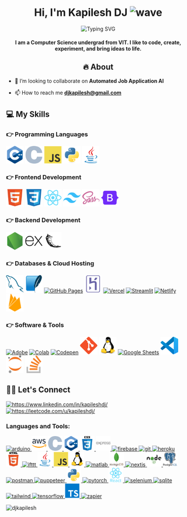 <h1 align="center">
  Hi, I'm Kapilesh DJ 
  <img src="https://raw.githubusercontent.com/MartinHeinz/MartinHeinz/master/wave.gif" width="30px" alt="wave">
</h1>

<p align="center">
  <img src="https://readme-typing-svg.herokuapp.com?font=Fira+Code&size=20&pause=1000&color=FFA500&center=true&width=500&lines=CSE+Graduate;Web+Development;AI+%26+Automation+Enthusiast;Building+Automated+Job+Application+AI" alt="Typing SVG" />
</p>

<h4 align="center">
  I am a Computer Science undergrad from VIT. I like to code, create, experiment, and bring ideas to life.
</h4>

<h2 align = "center"> 🔥 About </h2>

- 👯 I’m looking to collaborate on **Automated Job Application AI**

- 📫 How to reach me **djkapilesh@gmail.com**

## 💻 My Skills

### 👉 Programming Languages
[<img src="https://raw.githubusercontent.com/devicons/devicon/master/icons/cplusplus/cplusplus-original.svg" alt="C++" width="48" height="48">](https://www.cplusplus.com/)
[<img src="https://raw.githubusercontent.com/devicons/devicon/master/icons/c/c-original.svg" alt="C" width="48" height="48">](https://www.cprogramming.com/)
[<img src="https://raw.githubusercontent.com/devicons/devicon/master/icons/javascript/javascript-original.svg" alt="JavaScript" width="48" height="48">](https://developer.mozilla.org/en-US/docs/Web/JavaScript)
[<img src="https://raw.githubusercontent.com/devicons/devicon/master/icons/python/python-original.svg" alt="Python" width="48" height="48">](https://www.python.org/)
[<img src="https://raw.githubusercontent.com/devicons/devicon/master/icons/java/java-original.svg" alt="Java" width="48" height="48">](https://www.java.com/)

### 👉 Frontend Development
[<img src="https://raw.githubusercontent.com/devicons/devicon/master/icons/html5/html5-original.svg" alt="HTML5" width="48" height="48">](https://developer.mozilla.org/en-US/docs/Web/HTML)
[<img src="https://raw.githubusercontent.com/devicons/devicon/master/icons/css3/css3-original.svg" alt="CSS3" width="48" height="48">](https://developer.mozilla.org/en-US/docs/Web/CSS)
[<img src="https://raw.githubusercontent.com/devicons/devicon/master/icons/react/react-original.svg" alt="React" width="48" height="48">](https://reactjs.org/)
[<img src="https://raw.githubusercontent.com/devicons/devicon/master/icons/tailwindcss/tailwindcss-plain.svg" alt="Tailwind CSS" width="48" height="48">](https://tailwindcss.com/)
[<img src="https://raw.githubusercontent.com/devicons/devicon/master/icons/sass/sass-original.svg" alt="Sass" width="48" height="48">](https://sass-lang.com/)
[<img src="https://raw.githubusercontent.com/devicons/devicon/master/icons/bootstrap/bootstrap-plain.svg" alt="Bootstrap" width="48" height="48">](https://getbootstrap.com/)

### 👉 Backend Development
[<img src="https://raw.githubusercontent.com/devicons/devicon/master/icons/nodejs/nodejs-original.svg" alt="Node.js" width="48" height="48">](https://nodejs.org/)
[<img src="https://raw.githubusercontent.com/devicons/devicon/master/icons/express/express-original.svg" alt="Express.js" width="48" height="48">](https://expressjs.com/)
[<img src="https://raw.githubusercontent.com/devicons/devicon/master/icons/flask/flask-original.svg" alt="Flask" width="48" height="48">](https://flask.palletsprojects.com/)

### 👉 Databases & Cloud Hosting
[<img src="https://raw.githubusercontent.com/devicons/devicon/master/icons/mysql/mysql-original.svg" alt="MySQL" width="48" height="48">](https://www.mysql.com/)
[<img src="https://raw.githubusercontent.com/devicons/devicon/master/icons/sqlite/sqlite-original.svg" alt="SQLite" width="48" height="48">](https://www.sqlite.org/)
[<img src="https://www.vectorlogo.zone/logos/github_pages/github_pages-icon.svg" alt="GitHub Pages" width="48" height="48">](https://pages.github.com/)
[<img src="https://raw.githubusercontent.com/devicons/devicon/master/icons/heroku/heroku-original.svg" alt="Heroku" width="48" height="48">](https://www.heroku.com/)
[<img src="https://seeklogo.com/images/V/vercel-logo-8EDE6F80D0-seeklogo.com.png" alt="Vercel" width="48" height="48">](https://vercel.com/)
[<img src="https://seeklogo.com/images/S/streamlit-logo-29D9E9F7FA-seeklogo.com.png" alt="Streamlit" width="48" height="48">](https://streamlit.io/)
[<img src="https://seeklogo.com/images/N/netlify-logo-0F3C2E67AC-seeklogo.com.png" alt="Netlify" width="48" height="48">](https://www.netlify.com/)
[<img src="https://raw.githubusercontent.com/devicons/devicon/master/icons/firebase/firebase-plain.svg" alt="Firebase" width="48" height="48">](https://firebase.google.com/)

### 👉 Software & Tools
[<img src="https://seeklogo.com/images/A/adobe-logo-CA9A37C225-seeklogo.com.png" alt="Adobe" width="48" height="48">](https://www.adobe.com/)
[<img src="https://seeklogo.com/images/G/google-colab-logo-8742DBD3F4-seeklogo.com.png" alt="Colab" width="48" height="48">](https://colab.research.google.com/)
[<img src="https://seeklogo.com/images/C/codepen-logo-94E1D3C2B6-seeklogo.com.png" alt="Codepen" width="48" height="48">](https://codepen.io/)
[<img src="https://raw.githubusercontent.com/devicons/devicon/master/icons/git/git-original.svg" alt="Git" width="48" height="48">](https://git-scm.com/)
[<img src="https://raw.githubusercontent.com/devicons/devicon/master/icons/linux/linux-original.svg" alt="Linux" width="48" height="48">](https://www.kernel.org/)
[<img src="https://seeklogo.com/images/G/google-sheets-icon-logo-44252B2F13-seeklogo.com.png" alt="Google Sheets" width="48" height="48">](https://www.google.com/sheets/about/)
[<img src="https://raw.githubusercontent.com/devicons/devicon/master/icons/vscode/vscode-original.svg" alt="VS Code" width="48" height="48">](https://code.visualstudio.com/)
[<img src="https://raw.githubusercontent.com/devicons/devicon/master/icons/jupyter/jupyter-original.svg" alt="Jupyter" width="48" height="48">](https://jupyter.org/)
[<img src="https://raw.githubusercontent.com/devicons/devicon/master/icons/stackoverflow/stackoverflow-original.svg" alt="Stack Overflow" width="48" height="48">](https://stackoverflow.com/)


<h2 align="left">🙋‍♂️ Let's Connect</h2>
<p align="left">
<a href="https://linkedin.com/in/https://www.linkedin.com/in/kapileshdj/" target="blank"><img align="center" src="https://raw.githubusercontent.com/rahuldkjain/github-profile-readme-generator/master/src/images/icons/Social/linked-in-alt.svg" alt="https://www.linkedin.com/in/kapileshdj/" height="30" width="40" /></a>
<a href="https://www.leetcode.com/https://leetcode.com/u/kapileshdj/" target="blank"><img align="center" src="https://raw.githubusercontent.com/rahuldkjain/github-profile-readme-generator/master/src/images/icons/Social/leet-code.svg" alt="https://leetcode.com/u/kapileshdj/" height="30" width="40" /></a>
</p>

<h3 align="left">Languages and Tools:</h3>
<p align="left"> <a href="https://www.arduino.cc/" target="_blank" rel="noreferrer"> <img src="https://cdn.worldvectorlogo.com/logos/arduino-1.svg" alt="arduino" width="40" height="40"/> </a> <a href="https://aws.amazon.com" target="_blank" rel="noreferrer"> <img src="https://raw.githubusercontent.com/devicons/devicon/master/icons/amazonwebservices/amazonwebservices-original-wordmark.svg" alt="aws" width="40" height="40"/> </a> <a href="https://www.cprogramming.com/" target="_blank" rel="noreferrer"> <img src="https://raw.githubusercontent.com/devicons/devicon/master/icons/c/c-original.svg" alt="c" width="40" height="40"/> </a> <a href="https://www.w3schools.com/cpp/" target="_blank" rel="noreferrer"> <img src="https://raw.githubusercontent.com/devicons/devicon/master/icons/cplusplus/cplusplus-original.svg" alt="cplusplus" width="40" height="40"/> </a> <a href="https://www.w3schools.com/css/" target="_blank" rel="noreferrer"> <img src="https://raw.githubusercontent.com/devicons/devicon/master/icons/css3/css3-original-wordmark.svg" alt="css3" width="40" height="40"/> </a> <a href="https://expressjs.com" target="_blank" rel="noreferrer"> <img src="https://raw.githubusercontent.com/devicons/devicon/master/icons/express/express-original-wordmark.svg" alt="express" width="40" height="40"/> </a> <a href="https://firebase.google.com/" target="_blank" rel="noreferrer"> <img src="https://www.vectorlogo.zone/logos/firebase/firebase-icon.svg" alt="firebase" width="40" height="40"/> </a> <a href="https://git-scm.com/" target="_blank" rel="noreferrer"> <img src="https://www.vectorlogo.zone/logos/git-scm/git-scm-icon.svg" alt="git" width="40" height="40"/> </a> <a href="https://heroku.com" target="_blank" rel="noreferrer"> <img src="https://www.vectorlogo.zone/logos/heroku/heroku-icon.svg" alt="heroku" width="40" height="40"/> </a> <a href="https://www.w3.org/html/" target="_blank" rel="noreferrer"> <img src="https://raw.githubusercontent.com/devicons/devicon/master/icons/html5/html5-original-wordmark.svg" alt="html5" width="40" height="40"/> </a> <a href="https://ifttt.com/" target="_blank" rel="noreferrer"> <img src="https://www.vectorlogo.zone/logos/ifttt/ifttt-ar21.svg" alt="ifttt" width="40" height="40"/> </a> <a href="https://www.java.com" target="_blank" rel="noreferrer"> <img src="https://raw.githubusercontent.com/devicons/devicon/master/icons/java/java-original.svg" alt="java" width="40" height="40"/> </a> <a href="https://developer.mozilla.org/en-US/docs/Web/JavaScript" target="_blank" rel="noreferrer"> <img src="https://raw.githubusercontent.com/devicons/devicon/master/icons/javascript/javascript-original.svg" alt="javascript" width="40" height="40"/> </a> <a href="https://www.linux.org/" target="_blank" rel="noreferrer"> <img src="https://raw.githubusercontent.com/devicons/devicon/master/icons/linux/linux-original.svg" alt="linux" width="40" height="40"/> </a> <a href="https://www.mathworks.com/" target="_blank" rel="noreferrer"> <img src="https://upload.wikimedia.org/wikipedia/commons/2/21/Matlab_Logo.png" alt="matlab" width="40" height="40"/> </a> <a href="https://www.mongodb.com/" target="_blank" rel="noreferrer"> <img src="https://raw.githubusercontent.com/devicons/devicon/master/icons/mongodb/mongodb-original-wordmark.svg" alt="mongodb" width="40" height="40"/> </a> <a href="https://nextjs.org/" target="_blank" rel="noreferrer"> <img src="https://cdn.worldvectorlogo.com/logos/nextjs-2.svg" alt="nextjs" width="40" height="40"/> </a> <a href="https://nodejs.org" target="_blank" rel="noreferrer"> <img src="https://raw.githubusercontent.com/devicons/devicon/master/icons/nodejs/nodejs-original-wordmark.svg" alt="nodejs" width="40" height="40"/> </a> <a href="https://www.postgresql.org" target="_blank" rel="noreferrer"> <img src="https://raw.githubusercontent.com/devicons/devicon/master/icons/postgresql/postgresql-original-wordmark.svg" alt="postgresql" width="40" height="40"/> </a> <a href="https://postman.com" target="_blank" rel="noreferrer"> <img src="https://www.vectorlogo.zone/logos/getpostman/getpostman-icon.svg" alt="postman" width="40" height="40"/> </a> <a href="https://github.com/puppeteer/puppeteer" target="_blank" rel="noreferrer"> <img src="https://www.vectorlogo.zone/logos/pptrdev/pptrdev-official.svg" alt="puppeteer" width="40" height="40"/> </a> <a href="https://www.python.org" target="_blank" rel="noreferrer"> <img src="https://raw.githubusercontent.com/devicons/devicon/master/icons/python/python-original.svg" alt="python" width="40" height="40"/> </a> <a href="https://pytorch.org/" target="_blank" rel="noreferrer"> <img src="https://www.vectorlogo.zone/logos/pytorch/pytorch-icon.svg" alt="pytorch" width="40" height="40"/> </a> <a href="https://reactjs.org/" target="_blank" rel="noreferrer"> <img src="https://raw.githubusercontent.com/devicons/devicon/master/icons/react/react-original-wordmark.svg" alt="react" width="40" height="40"/> </a> <a href="https://www.selenium.dev" target="_blank" rel="noreferrer"> <img src="https://raw.githubusercontent.com/detain/svg-logos/780f25886640cef088af994181646db2f6b1a3f8/svg/selenium-logo.svg" alt="selenium" width="40" height="40"/> </a> <a href="https://www.sqlite.org/" target="_blank" rel="noreferrer"> <img src="https://www.vectorlogo.zone/logos/sqlite/sqlite-icon.svg" alt="sqlite" width="40" height="40"/> </a> <a href="https://tailwindcss.com/" target="_blank" rel="noreferrer"> <img src="https://www.vectorlogo.zone/logos/tailwindcss/tailwindcss-icon.svg" alt="tailwind" width="40" height="40"/> </a> <a href="https://www.tensorflow.org" target="_blank" rel="noreferrer"> <img src="https://www.vectorlogo.zone/logos/tensorflow/tensorflow-icon.svg" alt="tensorflow" width="40" height="40"/> </a> <a href="https://www.typescriptlang.org/" target="_blank" rel="noreferrer"> <img src="https://raw.githubusercontent.com/devicons/devicon/master/icons/typescript/typescript-original.svg" alt="typescript" width="40" height="40"/> </a> <a href="https://zapier.com" target="_blank" rel="noreferrer"> <img src="https://www.vectorlogo.zone/logos/zapier/zapier-icon.svg" alt="zapier" width="40" height="40"/> </a> </p>

<p><img align="center" src="https://github-readme-stats.vercel.app/api/top-langs?username=djkapilesh&show_icons=true&locale=en&layout=compact" alt="djkapilesh" /></p>

